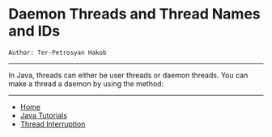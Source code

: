 # Daemon Threads and Thread Names and IDs

```
Author: Ter-Petrosyan Hakob
```

---

In Java, threads can either be user threads or daemon threads. You can make a thread a daemon by using the method:

---

- [Home](./../../README.md)
- [Java Tutorials](./../tutorials.md)
- [Thread Interruption](./5_Thread_Interruption.md)